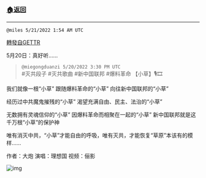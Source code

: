 ###  [:house:返回](README.md)
---


`@miles 5/21/2022 1:54 AM UTC`

[轉發自GETTR](https://gettr.com/post/p1an5on0485)

5月20日：真好听……

> `@miegongduanzi 5/20/2022 3:30 PM UTC`<br/>#灭共段子 #灭共歌曲 #新中国联邦 #爆料革命
【小草】🎙🎞

我们就像一根“小草”
跟随爆料革命的“小草”
向往新中国联邦的“小草”

经历过中共魔鬼摧残的“小草”
渴望充满自由、民主、法治的“小草”

无数拥有灵魂信仰的“小草”
因爆料革命而相聚在一起的“小草”
新中国联邦就是这千万根“小草”的保护神

唯有消灭中共，“小草”才能自由的呼吸，唯有灭共，才能恢复“草原”本该有的模样……

作者：大炮
演唱：理想国
视频：俪影

![img](https://media.gettr.com/group48/getter/2022/05/20/15/1e49e410-b7a0-925d-9f2a-11fb6b18b4d0/out.jpg)
